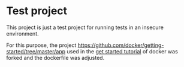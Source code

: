 # Test project

This project is just a test project for running tests in an insecure environment.

For this purpose, the project https://github.com/docker/getting-started/tree/master/app used in the [get started tutorial](https://docs.docker.com/get-started/02_our_app/) of docker was forked and the dockerfile was adjusted.
